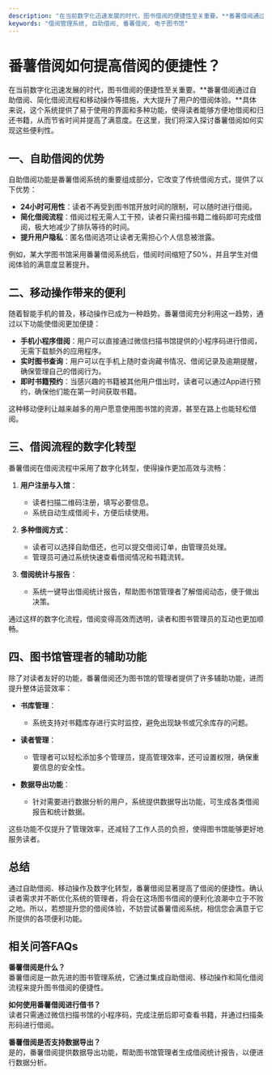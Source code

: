 ```yaml
---
description: "在当前数字化迅速发展的时代，图书借阅的便捷性至关重要。**番薯借阅通过自助借阅、简化借阅流程和移动操作等措施，大大提升了用户的借阅体验。**具体来说，这个系统提供了易于使用的界面和多种功能，使得读者能够方便地借阅和归还书籍，从而节省时间并提高了满意度。在这里，我们将深入探讨番薯借阅如何实现这些便利性。"
keywords: "借阅管理系统, 自助借阅, 番薯借阅, 电子图书馆"
---
```

# 番薯借阅如何提高借阅的便捷性？

在当前数字化迅速发展的时代，图书借阅的便捷性至关重要。**番薯借阅通过自助借阅、简化借阅流程和移动操作等措施，大大提升了用户的借阅体验。**具体来说，这个系统提供了易于使用的界面和多种功能，使得读者能够方便地借阅和归还书籍，从而节省时间并提高了满意度。在这里，我们将深入探讨番薯借阅如何实现这些便利性。

## **一、自助借阅的优势**

自助借阅功能是番薯借阅系统的重要组成部分，它改变了传统借阅方式，提供了以下优势：

- **24小时可用性**：读者不再受到图书馆开放时间的限制，可以随时进行借阅。
- **简化借阅流程**：借阅过程无需人工干预，读者只需扫描书籍二维码即可完成借阅，极大地减少了排队等待的时间。
- **提升用户隐私**：匿名借阅选项让读者无需担心个人信息被泄露。

例如，某大学图书馆采用番薯借阅系统后，借阅时间缩短了50%，并且学生对借阅体验的满意度显著提升。

## **二、移动操作带来的便利**

随着智能手机的普及，移动操作已成为一种趋势。番薯借阅充分利用这一趋势，通过以下功能使借阅更加便捷：

- **手机小程序借阅**：用户可以直接通过微信扫描书馆提供的小程序码进行借阅，无需下载额外的应用程序。
- **实时图书查询**：用户可以在手机上随时查询藏书情况、借阅记录及逾期提醒，确保管理自己的借阅行为。
- **即时书籍预约**：当感兴趣的书籍被其他用户借出时，读者可以通过App进行预约，确保他们能在第一时间获取书籍。

这种移动便利让越来越多的用户愿意使用图书馆的资源，甚至在路上也能轻松借阅。

## **三、借阅流程的数字化转型**

番薯借阅在借阅流程中采用了数字化转型，使得操作更加高效与流畅：

1. **用户注册与入馆**：
   - 读者扫描二维码注册，填写必要信息。
   - 系统自动生成借阅卡，方便后续使用。

2. **多种借阅方式**：
   - 读者可以选择自助借还，也可以提交借阅订单，由管理员处理。
   - 管理员可通过系统快速查看借阅情况和书籍流转。

3. **借阅统计与报告**：
   - 系统一键导出借阅统计报告，帮助图书馆管理者了解借阅动态，便于做出决策。

通过这样的数字化流程，借阅变得高效而透明，读者和图书管理员的互动也更加顺畅。

## **四、图书馆管理者的辅助功能**

除了对读者友好的功能，番薯借阅还为图书馆的管理者提供了许多辅助功能，进而提升整体运营效率：

- **书库管理**：
  - 系统支持对书籍库存进行实时监控，避免出现缺书或冗余库存的问题。
  
- **读者管理**：
  - 管理者可以轻松添加多个管理员，提高管理效率，还可设置权限，确保重要信息的安全性。

- **数据导出功能**：
  - 针对需要进行数据分析的用户，系统提供数据导出功能，可生成各类借阅报告和统计数据。

这些功能不仅提升了管理效率，还减轻了工作人员的负担，使得图书馆能够更好地服务读者。

## **总结**

通过自助借阅、移动操作及数字化转型，番薯借阅显著提高了借阅的便捷性。确认读者需求并不断优化系统的管理者，将会在这场图书借阅的便利化浪潮中立于不败之地。所以，若想提升您的借阅体验，不妨尝试番薯借阅系统，相信您会满意于它所提供的各项便利功能。

## **相关问答FAQs**

**番薯借阅是什么？**  
番薯借阅是一款先进的图书管理系统，它通过集成自助借阅、移动操作和简化借阅流程来提升图书借阅的便捷性。

**如何使用番薯借阅进行借书？**  
读者只需通过微信扫描书馆的小程序码，完成注册后即可查看书籍，并通过扫描条形码进行借阅。

**番薯借阅是否支持数据导出？**  
是的，番薯借阅提供数据导出功能，帮助图书馆管理者生成借阅统计报告，以便进行数据分析。
